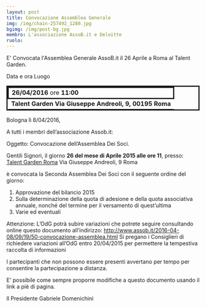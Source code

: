 ```yaml
---
layout: post
title: Convocazione Assemblea Generale
img: /img/chain-257492_1280.jpg
bgimg: /img/post-bg.jpg
membro: L'associazione AssoB.it e Deloitte
ruolo:
---
```

E' Convocata l'Assemblea Generale AssoB.it il 26 Aprile a Roma al Talent Garden.
<!-- more -->

<table style="border:solid;">
  <tr style="border:solid;">
    <tdstyle="border:solid;">Data e ora</td>
    <td><strong>26/04/2016</strong> ore <strong>11:00</strong></td>
  </tr>
  <trstyle="border:solid;">
    <tdstyle="border:solid;">Luogo</td>
    <td><strong>Talent Garden Via Giuseppe Andreoli, 9, 00195 Roma</strong></td>
  </tr>
</table>


Bologna lì 8/04/2016,

A tutti i membri dell’associazione Assob.it:

Oggetto: Convocazione dell’Assemblea Dei Soci.

Gentili Signori,
il giorno **26 del mese di Aprile 2015 alle ore 11**,
presso:
[Talent Garden Roma][talentgarden]
Via Giuseppe Andreoli, 9
Roma

è convocata la Seconda Assemblea Dei Soci con il seguente ordine del giorno:

1. Approvazione del bilancio 2015
2. Sulla determinazione della quota di adesione e della quota associativa
annuale, nonché del termine per il versamento di quest’ultima
3. Varie ed eventuali

Attenzione: L’OdG potrà subire variazioni che potrete seguire consultando online questo documento all’indirizzo:
http://www.assob.it/2016-04-08/09/19/50-convocazione-assemblea.html
Si pregano i Consiglieri di richiedere variazioni all’OdG entro 20/04/2015 per permettere la tempestiva raccolta di informazioni

I partecipanti che non possono essere presenti avvertano per tempo per consentire la partecipazione a distanza.

E' possibile come sempre proporre modifiche a questo documento usando il link a piè di pagina.

Il Presidente
Gabriele Domenichini

[talentgarden]: http://roma.talentgarden.org/

